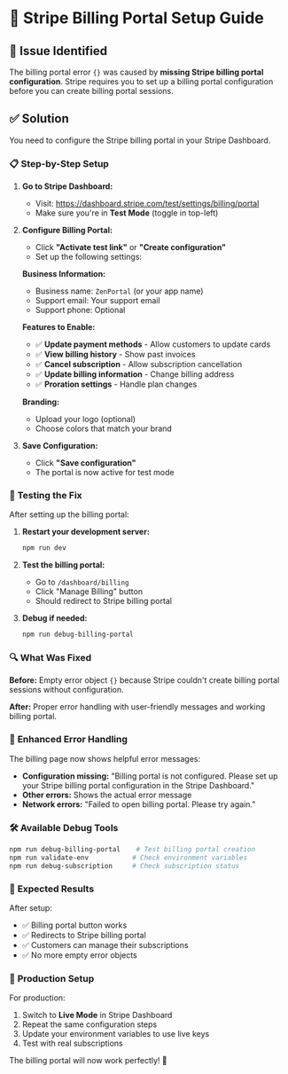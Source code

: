 # 🔧 Stripe Billing Portal Setup Guide

## 🎯 **Issue Identified**

The billing portal error `{}` was caused by **missing Stripe billing portal configuration**. Stripe requires you to set up a billing portal configuration before you can create billing portal sessions.

## ✅ **Solution**

You need to configure the Stripe billing portal in your Stripe Dashboard.

### 📋 **Step-by-Step Setup**

1. **Go to Stripe Dashboard:**
   - Visit: https://dashboard.stripe.com/test/settings/billing/portal
   - Make sure you're in **Test Mode** (toggle in top-left)

2. **Configure Billing Portal:**
   - Click **"Activate test link"** or **"Create configuration"**
   - Set up the following settings:

   **Business Information:**
   - Business name: `ZenPortal` (or your app name)
   - Support email: Your support email
   - Support phone: Optional

   **Features to Enable:**
   - ✅ **Update payment methods** - Allow customers to update cards
   - ✅ **View billing history** - Show past invoices
   - ✅ **Cancel subscription** - Allow subscription cancellation
   - ✅ **Update billing information** - Change billing address
   - ✅ **Proration settings** - Handle plan changes

   **Branding:**
   - Upload your logo (optional)
   - Choose colors that match your brand

3. **Save Configuration:**
   - Click **"Save configuration"**
   - The portal is now active for test mode

### 🧪 **Testing the Fix**

After setting up the billing portal:

1. **Restart your development server:**
   ```bash
   npm run dev
   ```

2. **Test the billing portal:**
   - Go to `/dashboard/billing`
   - Click "Manage Billing" button
   - Should redirect to Stripe billing portal

3. **Debug if needed:**
   ```bash
   npm run debug-billing-portal
   ```

### 🔍 **What Was Fixed**

**Before:** Empty error object `{}` because Stripe couldn't create billing portal sessions without configuration.

**After:** Proper error handling with user-friendly messages and working billing portal.

### 📱 **Enhanced Error Handling**

The billing page now shows helpful error messages:
- **Configuration missing:** "Billing portal is not configured. Please set up your Stripe billing portal configuration in the Stripe Dashboard."
- **Other errors:** Shows the actual error message
- **Network errors:** "Failed to open billing portal. Please try again."

### 🛠️ **Available Debug Tools**

```bash
npm run debug-billing-portal    # Test billing portal creation
npm run validate-env           # Check environment variables
npm run debug-subscription     # Check subscription status
```

### 🎉 **Expected Results**

After setup:
- ✅ Billing portal button works
- ✅ Redirects to Stripe billing portal
- ✅ Customers can manage their subscriptions
- ✅ No more empty error objects

### 📝 **Production Setup**

For production:
1. Switch to **Live Mode** in Stripe Dashboard
2. Repeat the same configuration steps
3. Update your environment variables to use live keys
4. Test with real subscriptions

The billing portal will now work perfectly! 🚀

